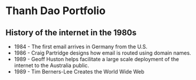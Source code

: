 # Thanh Dao Portfolio

## History of the internet in the 1980s </br>

* 1984 - The first email arrives in Germany from the U.S. 
* 1986 - Craig Partridge designs how email is routed using domain names.
* 1989 - Geoff Huston helps facilitate a large scale deployment of the internet to the Australia public.
* 1989 - Tim Berners-Lee Creates the World Wide Web
